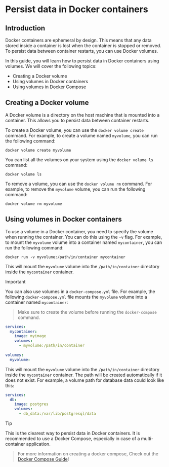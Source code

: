 # Persist data in Docker containers

## Introduction

Docker containers are ephemeral by design. This means that any data stored inside a container is lost when the container is stopped or removed. To persist data between container restarts, you can use Docker volumes.

In this guide, you will learn how to persist data in Docker containers using volumes. We will cover the following topics:

- Creating a Docker volume
- Using volumes in Docker containers
- Using volumes in Docker Compose

## Creating a Docker volume

A Docker volume is a directory on the host machine that is mounted into a container. This allows you to persist data 
between container restarts. 

To create a Docker volume, you can use the `docker volume create` command. For example, to create a volume named `myvolume`, you can run the following command:

```shell
docker volume create myvolume
```

You can list all the volumes on your system using the `docker volume ls` command:

```shell
docker volume ls
```

To remove a volume, you can use the `docker volume rm` command. For example, to remove the `myvolume` volume, you can run the following command:

```shell
docker volume rm myvolume
```

## Using volumes in Docker containers

To use a volume in a Docker container, you need to specify the volume when running the container. You can do this using the `-v` flag. For example, to mount the `myvolume` volume into a container named `mycontainer`, you can run the following command:

```shell
docker run -v myvolume:/path/in/container mycontainer
```

This will mount the `myvolume` volume into the `/path/in/container` directory inside the `mycontainer` container.

> [!IMPORTANT]
You can also use volumes in a `docker-compose.yml` file. For example, the following `docker-compose.yml` file mounts the `myvolume` volume into a container named `mycontainer`:

> Make sure to create the volume before running the `docker-compose` command.
```yml
services:
  mycontainer:
    image: myimage
    volumes:
      - myvolume:/path/in/container
  
volumes:
  myvolume:
```

This will mount the `myvolume` volume into the `/path/in/container` directory inside the `mycontainer` container.
The path will be created automatically if it does not exist. For example, a volume path for database data could look like this:

```yml
services:
  db:
    image: postgres
    volumes:
      - db_data:/var/lib/postgresql/data
```


> [!TIP]
> This is the clearest way to persist data in Docker containers. It is recommended to use a Docker Compose, 
> especially in case of a multi-container application.

> For more information on creating a docker compose, Check out the [Docker Compose Guide](docker-compose-guide.md)!


